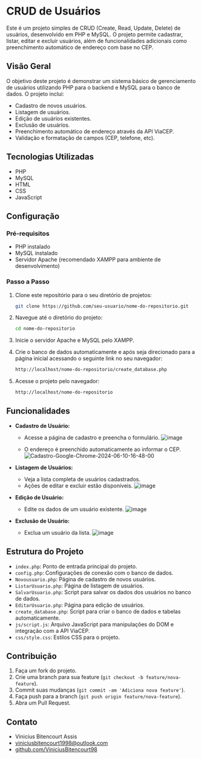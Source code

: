 # CRUD de Usuários

Este é um projeto simples de CRUD (Create, Read, Update, Delete) de usuários, desenvolvido em PHP e MySQL. O projeto permite cadastrar, listar, editar e excluir usuários, além de funcionalidades adicionais como preenchimento automático de endereço com base no CEP.

## Visão Geral

O objetivo deste projeto é demonstrar um sistema básico de gerenciamento de usuários utilizando PHP para o backend e MySQL para o banco de dados. O projeto inclui:

- Cadastro de novos usuários.
- Listagem de usuários.
- Edição de usuários existentes.
- Exclusão de usuários.
- Preenchimento automático de endereço através da API ViaCEP.
- Validação e formatação de campos (CEP, telefone, etc).

## Tecnologias Utilizadas

- PHP
- MySQL
- HTML
- CSS
- JavaScript

## Configuração

### Pré-requisitos

- PHP instalado
- MySQL instalado
- Servidor Apache (recomendado XAMPP para ambiente de desenvolvimento)

### Passo a Passo

1. Clone este repositório para o seu diretório de projetos:
    ```sh
    git clone https://github.com/seu-usuario/nome-do-repositorio.git
    ```

2. Navegue até o diretório do projeto:
    ```sh
    cd nome-do-repositorio
    ```
3. Inicie o servidor Apache e MySQL pelo XAMPP.

4. Crie o banco de dados automaticamente e após seja direcionado para a página inicial acessando o seguinte link no seu navegador:
    ```sh
    http://localhost/nome-do-repositorio/create_database.php
    ```

5. Acesse o projeto pelo navegador:
    ```sh
    http://localhost/nome-do-repositorio
    ```

## Funcionalidades

- **Cadastro de Usuário:**
  - Acesse a página de cadastro e preencha o formulário.
    ![image](https://github.com/ViniciusBitencourt98/TelaCadastro/assets/93064287/d1766ff1-8ea2-4622-a64d-075788016ae4)

  - O endereço é preenchido automaticamente ao informar o CEP.
  ![Cadastro-Google-Chrome-2024-06-10-16-48-00](https://github.com/ViniciusBitencourt98/TelaCadastro/assets/93064287/e6ffcf2b-7fda-450f-8907-2b00c5160198)


- **Listagem de Usuários:**
  - Veja a lista completa de usuários cadastrados.
  - Ações de editar e excluir estão disponíveis.
  ![image](https://github.com/ViniciusBitencourt98/TelaCadastro/assets/93064287/5e93d9c6-d4f8-4388-9c56-f991385c467a)


- **Edição de Usuário:**
  - Edite os dados de um usuário existente.
  ![image](https://github.com/ViniciusBitencourt98/TelaCadastro/assets/93064287/47b50acb-c495-451e-9a7c-48f1fc375d78)


- **Exclusão de Usuário:**
  - Exclua um usuário da lista.
  ![image](https://github.com/ViniciusBitencourt98/TelaCadastro/assets/93064287/7756a506-2f5f-43ea-a693-a18026d31d2e)


## Estrutura do Projeto

- `index.php`: Ponto de entrada principal do projeto.
- `config.php`: Configurações de conexão com o banco de dados.
- `Novousuario.php`: Página de cadastro de novos usuários.
- `ListarUsuario.php`: Página de listagem de usuários.
- `SalvarUsuario.php`: Script para salvar os dados dos usuários no banco de dados.
- `EditarUsuario.php`: Página para edição de usuários.
- `create_database.php`: Script para criar o banco de dados e tabelas automaticamente.
- `js/script.js`: Arquivo JavaScript para manipulações do DOM e integração com a API ViaCEP.
- `css/style.css`: Estilos CSS para o projeto.

## Contribuição

1. Faça um fork do projeto.
2. Crie uma branch para sua feature (`git checkout -b feature/nova-feature`).
3. Commit suas mudanças (`git commit -am 'Adiciona nova feature'`).
4. Faça push para a branch (`git push origin feature/nova-feature`).
5. Abra um Pull Request.


## Contato

- Vinicius Bitencourt Assis
- [viniciusbitencourt1998@outlook.com](mailto:viniciusbitencourt1998@outlook.com)
- [github.com/ViniciusBitencourt98](https://github.com/ViniciusBitencourt98)

